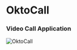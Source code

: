 # OktoCall

### Video Call Application

![OktoCall](https://raw.githubusercontent.com/nawesan12/oktocall/master/public/octo1.png)
